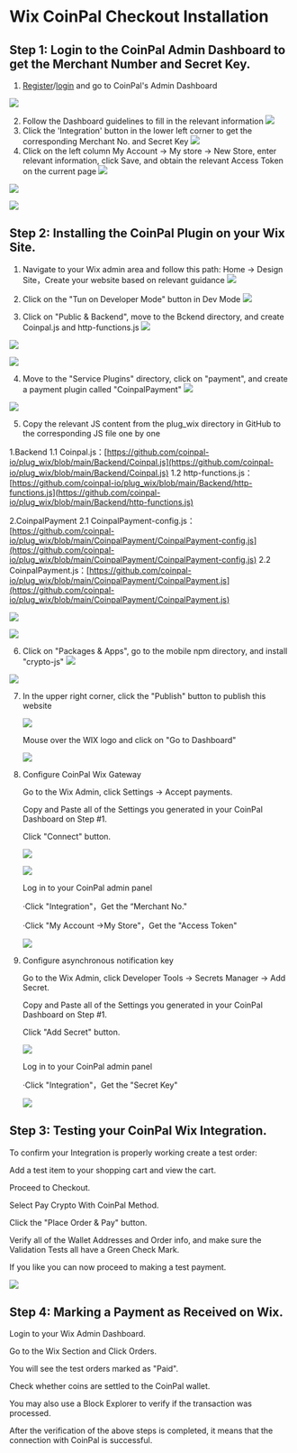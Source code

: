 # Wix CoinPal Checkout Installation

## Step 1: Login to the CoinPal Admin Dashboard to get the Merchant Number and Secret Key.
1. [Register](https://portal.coinpal.io/#/admin/register)/[login](https://portal.coinpal.io/#/admin/login) and go to CoinPal's Admin Dashboard 

![](./img/register.png)

2. Follow the Dashboard guidelines to fill in the relevant information
![](./img/kyb.png)
3. Click the 'Integration' button in the lower left corner to get the corresponding Merchant No. and Secret Key
![](./img/api-key.png)
4. Click on the left column My Account -> My store -> New Store, enter relevant information, click Save, and obtain the relevant Access Token on the current page
![](./img/store1.png)

![](./img/store2.png)

![](./img/store3.png)

## Step 2: Installing the CoinPal Plugin on your Wix Site.

1. Navigate to your Wix admin area and follow this path: Home -> Design Site，Create your website based on relevant guidance
![](./img/website1.png)

2. Click on the "Tun on Developer Mode" button in Dev Mode
![](./img/website2.png)

3. Click on "Public & Backend", move to the Bckend directory, and create Coinpal.js and http-functions.js
![](./img/website3.png)

![](./img/website4.png)

![](./img/website4-2.png)

4. Move to the "Service Plugins" directory, click on "payment", and create a payment plugin called "CoinpalPayment"
![](./img/website5.png)

![](./img/website6.png)

5. Copy the relevant JS content from the plug_wix directory in GitHub to the corresponding JS file one by one

 1.Backend
 1.1 Coinpal.js：[https://github.com/coinpal-io/plug_wix/blob/main/Backend/Coinpal.js](https://github.com/coinpal-io/plug_wix/blob/main/Backend/Coinpal.js)
 1.2 http-functions.js：[https://github.com/coinpal-io/plug_wix/blob/main/Backend/http-functions.js](https://github.com/coinpal-io/plug_wix/blob/main/Backend/http-functions.js)
 
 2.CoinpalPayment
 2.1 CoinpalPayment-config.js：[https://github.com/coinpal-io/plug_wix/blob/main/CoinpalPayment/CoinpalPayment-config.js](https://github.com/coinpal-io/plug_wix/blob/main/CoinpalPayment/CoinpalPayment-config.js)
 2.2 CoinpalPayment.js：[https://github.com/coinpal-io/plug_wix/blob/main/CoinpalPayment/CoinpalPayment.js](https://github.com/coinpal-io/plug_wix/blob/main/CoinpalPayment/CoinpalPayment.js)
 
![](./img/website7.png)

![](./img/website8.png)

6. Click on "Packages & Apps", go to the mobile npm directory, and install "crypto-js"
![](./img/website9.png)

![](./img/website10.png)
   
7. In the upper right corner, click the "Publish" button to publish this website

    
   ![](./img/website11.png)

   Mouse over the WIX logo and click on "Go to Dashboard"

   ![](./img/website12.png)


8. Configure CoinPal Wix Gateway
   
   Go to the Wix Admin, click Settings -> Accept payments.
   
   Copy and Paste all of the Settings you generated in your CoinPal Dashboard on Step #1.
   
   Click "Connect" button.
   
   ![](./img/checkout1.png)
   
   ![](./img/checkout3.png)
   
   Log in to your CoinPal admin panel
   
   ·Click "Integration"，Get the “Merchant No."
   
   ·Click "My Account ->My Store"，Get the "Access Token"
  
   ![](./img/checkout4.png)
   
9. Configure asynchronous notification key

    Go to the Wix Admin, click Developer Tools -> Secrets Manager -> Add Secret.
    
    Copy and Paste all of the Settings you generated in your CoinPal Dashboard on Step #1.
    
    Click "Add Secret" button.
    
    ![](./img/key1.png)
    
    Log in to your CoinPal admin panel
    
    ·Click "Integration"，Get the "Secret Key"
    
    ![](./img/key2.png)

## Step 3: Testing your CoinPal Wix Integration.

To confirm your Integration is properly working create a test order:

Add a test item to your shopping cart and view the cart.

Proceed to Checkout.

Select Pay Crypto With CoinPal Method.

Click the "Place Order & Pay" button.

Verify all of the Wallet Addresses and Order info, and make sure the Validation Tests all have a Green Check Mark.

If you like you can now proceed to making a test payment.

![](./img/payment2.png)

## Step 4: Marking a Payment as Received on Wix.

Login to your Wix Admin Dashboard.

Go to the Wix Section and Click Orders.

You will see the test orders marked as "Paid".

Check whether coins are settled to the CoinPal wallet.

You may also use a Block Explorer to verify if the transaction was processed.

After the verification of the above steps is completed, it means that the connection with CoinPal is successful.





